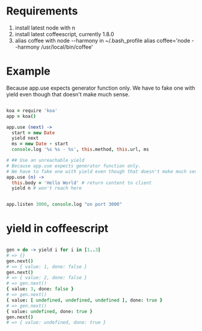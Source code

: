 
# Requirements

1. install latest node with n
1. install latest coffeescript, currently 1.8.0
1. alias coffee with node --harmony in ~/.bash_profile
        alias coffee='node --harmony /usr/local/bin/coffee'

# Example

Because app.use expects generator function only.  We have to fake one with yield even though that doesn't make much sense.

``` coffeescript

koa = require 'koa'
app = koa()

app.use (next) ->
  start = new Date
  yield next
  ms = new Date - start
  console.log '%s %s - %s', this.method, this.url, ms

# ## Use an unreachable yield
# Because app.use expects generator function only.
# We have to fake one with yield even though that doesn't make much sense.
app.use (n) ->
  this.body = 'Hello World' # return content to client
  yield n # won't reach here


app.listen 3000, console.log "on port 3000"

```

# yield in coffeescript

``` coffeescript

gen = do -> yield i for i in [1..3]
# => {}
gen.next()
# => { value: 1, done: false }
gen.next()
# => { value: 2, done: false }
# => gen.next()
{ value: 3, done: false }
# => gen.next()
{ value: [ undefined, undefined, undefined ], done: true }
# => gen.next()
{ value: undefined, done: true }
gen.next()
# => { value: undefined, done: true }

```